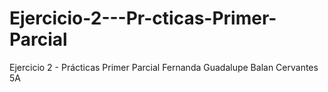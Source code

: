 # Ejercicio-2---Pr-cticas-Primer-Parcial
Ejercicio 2 - Prácticas Primer Parcial Fernanda Guadalupe Balan Cervantes 5A
